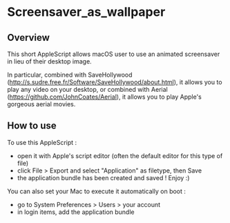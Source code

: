 # Screensaver_as_wallpaper

## Overview
This short AppleScript allows macOS user to use an animated screensaver in lieu of their desktop image.

In particular, combined with SaveHollywood (http://s.sudre.free.fr/Software/SaveHollywood/about.html), it allows you to play any video on your desktop, or combined with Aerial (https://github.com/JohnCoates/Aerial), it allows you to play Apple's gorgeous aerial movies.

## How to use
To use this AppleScript :
- open it with Apple's script editor (often the default editor for this type of file)
- click File > Export and select "Application" as filetype, then Save
- the application bundle has been created and saved ! Enjoy :)

You can also set your Mac to execute it automatically on boot :
- go to System Preferences > Users > your account
- in login items, add the application bundle
